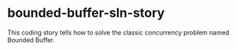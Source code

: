 # bounded-buffer-sln-story
This coding story tells how to solve the classic concurrency problem named Bounded Buffer.
